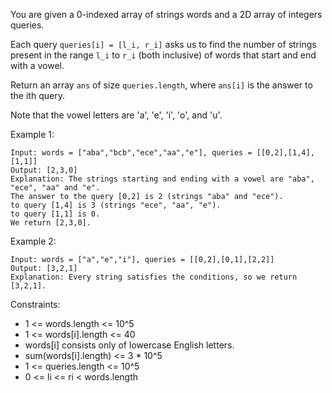 You are given a 0-indexed array of strings words and a 2D array of integers queries.

Each query `queries[i] = [l_i, r_i]` asks us to find the number of strings present in the range `l_i` to `r_i` (both inclusive) 
of words that start and end with a vowel.

Return an array `ans` of size `queries.length`, where `ans[i]` is the answer to the ith query.

Note that the vowel letters are 'a', 'e', 'i', 'o', and 'u'.

Example 1:
```
Input: words = ["aba","bcb","ece","aa","e"], queries = [[0,2],[1,4],[1,1]]
Output: [2,3,0]
Explanation: The strings starting and ending with a vowel are "aba", "ece", "aa" and "e".
The answer to the query [0,2] is 2 (strings "aba" and "ece").
to query [1,4] is 3 (strings "ece", "aa", "e").
to query [1,1] is 0.
We return [2,3,0].
```

Example 2:
```
Input: words = ["a","e","i"], queries = [[0,2],[0,1],[2,2]]
Output: [3,2,1]
Explanation: Every string satisfies the conditions, so we return [3,2,1].
```

Constraints:

- 1 <= words.length <= 10^5
- 1 <= words[i].length <= 40
- words[i] consists only of lowercase English letters.
- sum(words[i].length) <= 3 * 10^5
- 1 <= queries.length <= 10^5
- 0 <= li <= ri < words.length